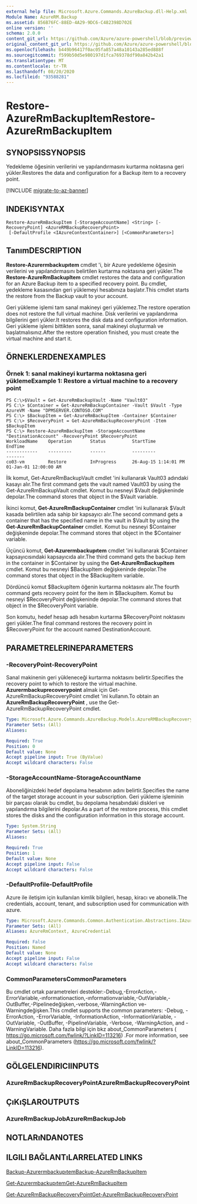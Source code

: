 ```yaml
---
external help file: Microsoft.Azure.Commands.AzureBackup.dll-Help.xml
Module Name: AzureRM.Backup
ms.assetid: 856B76FC-88ED-4A29-9DC6-C482398D702E
online version: ''
schema: 2.0.0
content_git_url: https://github.com/Azure/azure-powershell/blob/preview/src/ResourceManager/AzureBackup/Commands.AzureBackup/help/Restore-AzureRmBackupItem.md
original_content_git_url: https://github.com/Azure/azure-powershell/blob/preview/src/ResourceManager/AzureBackup/Commands.AzureBackup/help/Restore-AzureRmBackupItem.md
ms.openlocfilehash: b449b96417f0ac05fa857a48a10143a285ed888f
ms.sourcegitcommit: f599b50d5e980197d1fca769378df90a842b42a1
ms.translationtype: MT
ms.contentlocale: tr-TR
ms.lasthandoff: 08/20/2020
ms.locfileid: "93588281"
---
```

# <span data-ttu-id="1c6a1-101">Restore-AzureRmBackupItem</span><span class="sxs-lookup"><span data-stu-id="1c6a1-101">Restore-AzureRmBackupItem</span></span>

## <span data-ttu-id="1c6a1-102">SYNOPSIS</span><span class="sxs-lookup"><span data-stu-id="1c6a1-102">SYNOPSIS</span></span>
<span data-ttu-id="1c6a1-103">Yedekleme öğesinin verilerini ve yapılandırmasını kurtarma noktasına geri yükler.</span><span class="sxs-lookup"><span data-stu-id="1c6a1-103">Restores the data and configuration for a Backup item to a recovery point.</span></span>

[!INCLUDE [migrate-to-az-banner](../../includes/migrate-to-az-banner.md)]

## <span data-ttu-id="1c6a1-104">INDEKI</span><span class="sxs-lookup"><span data-stu-id="1c6a1-104">SYNTAX</span></span>

```
Restore-AzureRmBackupItem [-StorageAccountName] <String> [-RecoveryPoint] <AzureRMBackupRecoveryPoint>
 [-DefaultProfile <IAzureContextContainer>] [<CommonParameters>]
```

## <span data-ttu-id="1c6a1-105">Tanım</span><span class="sxs-lookup"><span data-stu-id="1c6a1-105">DESCRIPTION</span></span>
<span data-ttu-id="1c6a1-106">**Restore-Azurermbackupıtem** cmdlet 'i, bir Azure yedekleme öğesinin verilerini ve yapılandırmasını belirtilen kurtarma noktasına geri yükler.</span><span class="sxs-lookup"><span data-stu-id="1c6a1-106">The **Restore-AzureRmBackupItem** cmdlet restores the data and configuration for an Azure Backup item to a specified recovery point.</span></span>
<span data-ttu-id="1c6a1-107">Bu cmdlet, yedekleme kasasından geri yüklemeyi hesabınıza başlatır.</span><span class="sxs-lookup"><span data-stu-id="1c6a1-107">This cmdlet starts the restore from the Backup vault to your account.</span></span>

<span data-ttu-id="1c6a1-108">Geri yükleme işlemi tam sanal makineyi geri yüklemez.</span><span class="sxs-lookup"><span data-stu-id="1c6a1-108">The restore operation does not restore the full virtual machine.</span></span>
<span data-ttu-id="1c6a1-109">Disk verilerini ve yapılandırma bilgilerini geri yükler.</span><span class="sxs-lookup"><span data-stu-id="1c6a1-109">It restores the disk data and configuration information.</span></span>
<span data-ttu-id="1c6a1-110">Geri yükleme işlemi bittikten sonra, sanal makineyi oluşturmalı ve başlatmalısınız.</span><span class="sxs-lookup"><span data-stu-id="1c6a1-110">After the restore operation finished, you must create the virtual machine and start it.</span></span>

## <span data-ttu-id="1c6a1-111">ÖRNEKLERDEN</span><span class="sxs-lookup"><span data-stu-id="1c6a1-111">EXAMPLES</span></span>

### <span data-ttu-id="1c6a1-112">Örnek 1: sanal makineyi kurtarma noktasına geri yükleme</span><span class="sxs-lookup"><span data-stu-id="1c6a1-112">Example 1: Restore a virtual machine to a recovery point</span></span>
```
PS C:\>$Vault = Get-AzureRmBackupVault -Name "Vault03"
PS C:\> $Container = Get-AzureRmBackupContainer -Vault $Vault -Type AzureVM -Name "DPMSERVER.CONTOSO.COM"
PS C:\> $BackupItem = Get-AzureRmBackupItem -Container $Container
PS C:\> $RecoveryPoint = Get-AzureRmBackupRecoveryPoint -Item $BackupItem 
PS C:\> Restore-AzureRmBackupItem -StorageAccountName "DestinationAccount" -RecoveryPoint $RecoveryPoint 
WorkloadName    Operation       Status          StartTime              EndTime
------------    ---------       ------          ---------              -------
co03-vm         Restore         InProgress      26-Aug-15 1:14:01 PM   01-Jan-01 12:00:00 AM
```

<span data-ttu-id="1c6a1-113">İlk komut, Get-AzureRmBackupVault cmdlet 'ini kullanarak Vault03 adındaki kasayı alır.</span><span class="sxs-lookup"><span data-stu-id="1c6a1-113">The first command gets the vault named Vault03 by using the Get-AzureRmBackupVault cmdlet.</span></span>
<span data-ttu-id="1c6a1-114">Komut bu nesneyi $Vault değişkeninde depolar.</span><span class="sxs-lookup"><span data-stu-id="1c6a1-114">The command stores that object in the $Vault variable.</span></span>

<span data-ttu-id="1c6a1-115">İkinci komut, **Get-AzureRmBackupContainer** cmdlet 'ini kullanarak $Vault kasada belirtilen ada sahip bir kapsayıcı alır.</span><span class="sxs-lookup"><span data-stu-id="1c6a1-115">The second command gets a container that has the specified name in the vault in $Vault by using the **Get-AzureRmBackupContainer** cmdlet.</span></span>
<span data-ttu-id="1c6a1-116">Komut bu nesneyi $Container değişkeninde depolar.</span><span class="sxs-lookup"><span data-stu-id="1c6a1-116">The command stores that object in the $Container variable.</span></span>

<span data-ttu-id="1c6a1-117">Üçüncü komut, **Get-Azurermbackupıtem** cmdlet 'ini kullanarak $Container kapsayıcısındaki kapsayıcıda alır.</span><span class="sxs-lookup"><span data-stu-id="1c6a1-117">The third command gets the backup item in the container in $Container by using the **Get-AzureRmBackupItem** cmdlet.</span></span>
<span data-ttu-id="1c6a1-118">Komut bu nesneyi $BackupItem değişkeninde depolar.</span><span class="sxs-lookup"><span data-stu-id="1c6a1-118">The command stores that object in the $BackupItem variable.</span></span>

<span data-ttu-id="1c6a1-119">Dördüncü komut $BackupItem öğenin kurtarma noktasını alır.</span><span class="sxs-lookup"><span data-stu-id="1c6a1-119">The fourth command gets recovery point for the item in $BackupItem.</span></span>
<span data-ttu-id="1c6a1-120">Komut bu nesneyi $RecoveryPoint değişkeninde depolar.</span><span class="sxs-lookup"><span data-stu-id="1c6a1-120">The command stores that object in the $RecoveryPoint variable.</span></span>

<span data-ttu-id="1c6a1-121">Son komutu, hedef hesap adlı hesabın kurtarma $RecoveryPoint noktasını geri yükler.</span><span class="sxs-lookup"><span data-stu-id="1c6a1-121">The final command restores the recovery point in $RecoveryPoint for the account named DestinationAccount.</span></span>

## <span data-ttu-id="1c6a1-122">PARAMETRELERINE</span><span class="sxs-lookup"><span data-stu-id="1c6a1-122">PARAMETERS</span></span>

### <span data-ttu-id="1c6a1-123">-RecoveryPoint</span><span class="sxs-lookup"><span data-stu-id="1c6a1-123">-RecoveryPoint</span></span>
<span data-ttu-id="1c6a1-124">Sanal makinenin geri yükleneceği kurtarma noktasını belirtir.</span><span class="sxs-lookup"><span data-stu-id="1c6a1-124">Specifies the recovery point to which to restore the virtual machine.</span></span>
<span data-ttu-id="1c6a1-125">**Azurermbackuprecoverypoint** almak için Get-AzureRmBackupRecoveryPoint cmdlet 'ini kullanın.</span><span class="sxs-lookup"><span data-stu-id="1c6a1-125">To obtain an **AzureRmBackupRecoveryPoint** , use the Get-AzureRmBackupRecoveryPoint cmdlet.</span></span>

```yaml
Type: Microsoft.Azure.Commands.AzureBackup.Models.AzureRMBackupRecoveryPoint
Parameter Sets: (All)
Aliases: 

Required: True
Position: 0
Default value: None
Accept pipeline input: True (ByValue)
Accept wildcard characters: False
```

### <span data-ttu-id="1c6a1-126">-StorageAccountName</span><span class="sxs-lookup"><span data-stu-id="1c6a1-126">-StorageAccountName</span></span>
<span data-ttu-id="1c6a1-127">Aboneliğinizdeki hedef depolama hesabının adını belirtir.</span><span class="sxs-lookup"><span data-stu-id="1c6a1-127">Specifies the name of the target storage account in your subscription.</span></span>
<span data-ttu-id="1c6a1-128">Geri yükleme işleminin bir parçası olarak bu cmdlet, bu depolama hesabındaki diskleri ve yapılandırma bilgilerini depolar.</span><span class="sxs-lookup"><span data-stu-id="1c6a1-128">As a part of the restore process, this cmdlet stores the disks and the configuration information in this storage account.</span></span>

```yaml
Type: System.String
Parameter Sets: (All)
Aliases: 

Required: True
Position: 1
Default value: None
Accept pipeline input: False
Accept wildcard characters: False
```

### <span data-ttu-id="1c6a1-129">-DefaultProfile</span><span class="sxs-lookup"><span data-stu-id="1c6a1-129">-DefaultProfile</span></span>
<span data-ttu-id="1c6a1-130">Azure ile iletişim için kullanılan kimlik bilgileri, hesap, kiracı ve abonelik.</span><span class="sxs-lookup"><span data-stu-id="1c6a1-130">The credentials, account, tenant, and subscription used for communication with azure.</span></span>

```yaml
Type: Microsoft.Azure.Commands.Common.Authentication.Abstractions.IAzureContextContainer
Parameter Sets: (All)
Aliases: AzureRmContext, AzureCredential

Required: False
Position: Named
Default value: None
Accept pipeline input: False
Accept wildcard characters: False
```

### <span data-ttu-id="1c6a1-131">CommonParameters</span><span class="sxs-lookup"><span data-stu-id="1c6a1-131">CommonParameters</span></span>
<span data-ttu-id="1c6a1-132">Bu cmdlet ortak parametreleri destekler:-Debug,-ErrorAction,-ErrorVariable,-ınformationaction,-ınformationvariable,-OutVariable,-OutBuffer,-Pipelinedeğişken,-verbose,-WarningAction ve-Warningdeğişken.</span><span class="sxs-lookup"><span data-stu-id="1c6a1-132">This cmdlet supports the common parameters: -Debug, -ErrorAction, -ErrorVariable, -InformationAction, -InformationVariable, -OutVariable, -OutBuffer, -PipelineVariable, -Verbose, -WarningAction, and -WarningVariable.</span></span> <span data-ttu-id="1c6a1-133">Daha fazla bilgi için bkz about_CommonParameters ( https://go.microsoft.com/fwlink/?LinkID=113216) .</span><span class="sxs-lookup"><span data-stu-id="1c6a1-133">For more information, see about_CommonParameters (https://go.microsoft.com/fwlink/?LinkID=113216).</span></span>

## <span data-ttu-id="1c6a1-134">GÖLGELENDIRICI</span><span class="sxs-lookup"><span data-stu-id="1c6a1-134">INPUTS</span></span>

### <span data-ttu-id="1c6a1-135">AzureRmBackupRecoveryPoint</span><span class="sxs-lookup"><span data-stu-id="1c6a1-135">AzureRmBackupRecoveryPoint</span></span>

## <span data-ttu-id="1c6a1-136">ÇıKıŞLAR</span><span class="sxs-lookup"><span data-stu-id="1c6a1-136">OUTPUTS</span></span>

### <span data-ttu-id="1c6a1-137">AzureRmBackupJob</span><span class="sxs-lookup"><span data-stu-id="1c6a1-137">AzureRmBackupJob</span></span>

## <span data-ttu-id="1c6a1-138">NOTLARıNDA</span><span class="sxs-lookup"><span data-stu-id="1c6a1-138">NOTES</span></span>

## <span data-ttu-id="1c6a1-139">ILGILI BAĞLANTıLAR</span><span class="sxs-lookup"><span data-stu-id="1c6a1-139">RELATED LINKS</span></span>

[<span data-ttu-id="1c6a1-140">Backup-Azurermbackupıtem</span><span class="sxs-lookup"><span data-stu-id="1c6a1-140">Backup-AzureRmBackupItem</span></span>](./Backup-AzureRmBackupItem.md)

[<span data-ttu-id="1c6a1-141">Get-Azurermbackupıtem</span><span class="sxs-lookup"><span data-stu-id="1c6a1-141">Get-AzureRmBackupItem</span></span>](./Get-AzureRmBackupItem.md)

[<span data-ttu-id="1c6a1-142">Get-AzureRmBackupRecoveryPoint</span><span class="sxs-lookup"><span data-stu-id="1c6a1-142">Get-AzureRmBackupRecoveryPoint</span></span>](./Get-AzureRmBackupRecoveryPoint.md)


